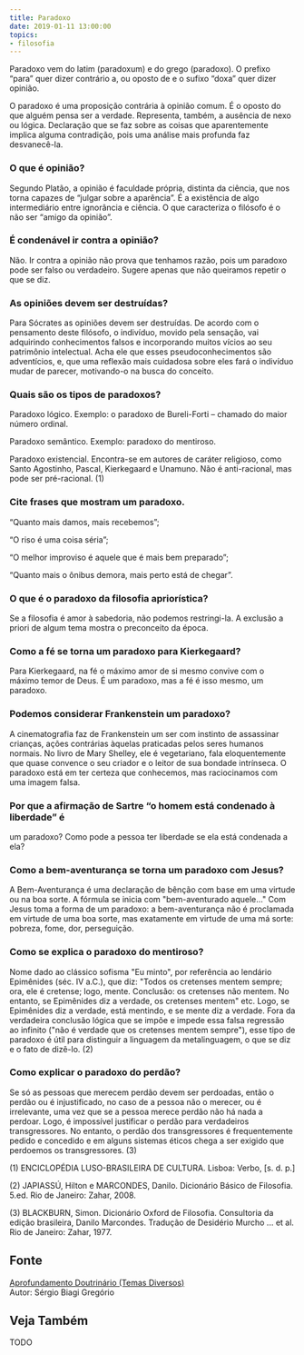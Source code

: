 ```yaml
---
title: Paradoxo
date: 2019-01-11 13:00:00
topics: 
- filosofia
---
```


Paradoxo vem do latim (paradoxum) e do grego (paradoxo). O prefixo
“para” quer dizer contrário a, ou oposto de e o sufixo “doxa” quer dizer
opinião.

O paradoxo é uma proposição contrária à opinião comum. É o oposto do
que alguém pensa ser a verdade. Representa, também, a ausência de nexo
ou lógica. Declaração que se faz sobre as coisas que aparentemente
implica alguma contradição, pois uma análise mais profunda faz
desvanecê-la.

### O que é opinião?
Segundo Platão, a opinião é faculdade própria, distinta da ciência, que
nos torna capazes de “julgar sobre a aparência”. É a existência de algo
intermediário entre ignorância e ciência. O que caracteriza o filósofo é
o não ser “amigo da opinião”.

### É condenável ir contra a opinião?
Não. Ir contra a opinião não prova que tenhamos razão, pois um paradoxo
pode ser falso ou verdadeiro. Sugere apenas que não queiramos repetir o
que se diz.

### As opiniões devem ser destruídas?
Para Sócrates as opiniões devem ser destruídas. De acordo com o
pensamento deste filósofo, o indivíduo, movido pela sensação, vai
adquirindo conhecimentos falsos e incorporando muitos vícios ao seu
patrimônio intelectual. Acha ele que esses pseudoconhecimentos são
adventícios, e, que uma reflexão mais cuidadosa sobre eles fará o
indivíduo mudar de parecer, motivando-o na busca do conceito.

### Quais são os tipos de paradoxos?
Paradoxo lógico. Exemplo: o paradoxo de Bureli-Forti – chamado do
maior número ordinal.

Paradoxo semântico. Exemplo: paradoxo do mentiroso.

Paradoxo existencial. Encontra-se em autores de caráter religioso,
como Santo Agostinho, Pascal, Kierkegaard e Unamuno. Não é
anti-racional, mas pode ser pré-racional. (1)

### Cite frases que mostram um paradoxo.

“Quanto mais damos, mais recebemos”;

“O riso é uma coisa séria”;

“O melhor improviso é aquele que é mais bem preparado”;

“Quanto mais o ônibus demora, mais perto está de chegar”.

### O que é o paradoxo da filosofia apriorística?
Se a filosofia é amor à sabedoria, não podemos restringi-la. A exclusão
a priori de algum tema mostra o preconceito da época.

### Como a fé se torna um paradoxo para Kierkegaard?
Para Kierkegaard, na fé o máximo amor de si mesmo convive com o máximo
temor de Deus. É um paradoxo, mas a fé é isso mesmo, um paradoxo.

### Podemos considerar Frankenstein um paradoxo?
A cinematografia faz de Frankenstein um ser com instinto de assassinar
crianças, ações contrárias àquelas praticadas pelos seres humanos
normais. No livro de Mary Shelley, ele é vegetariano, fala
eloquentemente que quase convence o seu criador e o leitor de sua
bondade intrínseca. O paradoxo está em ter certeza que conhecemos, mas
raciocinamos com uma imagem falsa.

### Por que a afirmação de Sartre “o homem está condenado à liberdade” é
um paradoxo?
Como pode a pessoa ter liberdade se ela está condenada a ela?
### Como a bem-aventurança se torna um paradoxo com Jesus?
A Bem-Aventurança é uma declaração de bênção com base em uma virtude ou
na boa sorte. A fórmula se inicia com "bem-aventurado aquele..." Com
Jesus toma a forma de um paradoxo: a bem-aventurança não é proclamada em
virtude de uma boa sorte, mas exatamente em virtude de uma má sorte:
pobreza, fome, dor, perseguição.

### Como se explica o paradoxo do mentiroso?
Nome dado ao clássico sofisma "Eu minto", por referência ao lendário
Epimênides (séc. IV a.C.), que diz: "Todos os cretenses mentem sempre;
ora, ele é cretense; logo, mente. Conclusão: os cretenses não mentem. No
entanto, se Epimênides diz a verdade, os cretenses mentem" etc. Logo, se
Epimênides diz a verdade, está mentindo, e se mente diz a verdade. Fora
da verdadeira conclusão lógica que se impõe e impede essa falsa
regressão ao infinito ("não é verdade que os cretenses mentem sempre"),
esse tipo de paradoxo é útil para distinguir a linguagem da
metalinguagem, o que se diz e o fato de dizê-lo. (2)

### Como explicar o paradoxo do perdão?
Se só as pessoas que merecem perdão devem ser perdoadas, então o perdão
ou é injustificado, no caso de a pessoa não o merecer, ou é irrelevante,
uma vez que se a pessoa merece perdão não há nada a perdoar. Logo, é
impossível justificar o perdão para verdadeiros transgressores. No
entanto, o perdão dos transgressores é frequentemente pedido e concedido
e em alguns sistemas éticos chega a ser exigido que perdoemos os
transgressores. (3)


(1) ENCICLOPÉDIA LUSO-BRASILEIRA DE CULTURA. Lisboa: Verbo, \[s. d. p.\]

(2) JAPIASSÚ, Hilton e MARCONDES, Danilo. Dicionário Básico de
Filosofia. 5.ed. Rio de Janeiro: Zahar, 2008.

(3) BLACKBURN, Simon. Dicionário Oxford de Filosofia. Consultoria da
edição brasileira, Danilo Marcondes. Tradução de Desidério Murcho ... et
al. Rio de Janeiro: Zahar, 1977.

## Fonte
[Aprofundamento Doutrinário (Temas Diversos)](https://sites.google.com/view/aprofundamentodoutrinario/paradoxo)  
Autor: Sérgio Biagi Gregório



## Veja Também
TODO


